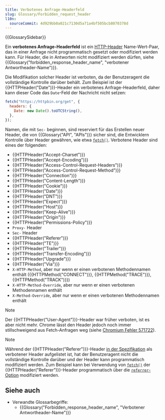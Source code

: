 ```yaml
---
title: Verbotenes Anfrage-Headerfeld
slug: Glossary/Forbidden_request_header
l10n:
  sourceCommit: 4d929bb0a021c7130d5a71a4bf505bcb8070378d
---
```


{{GlossarySidebar}}

Ein **verbotenes Anfrage-Headerfeld** ist ein [HTTP-Header](/de/docs/Web/HTTP/Reference/Headers) Name-Wert-Paar, das in einer Anfrage nicht programmatisch gesetzt oder modifiziert werden kann. Für Header, die in Antworten nicht modifiziert werden dürfen, siehe {{Glossary("forbidden_response_header_name", "verbotener Antwortheader-Name")}}.

Die Modifikation solcher Header ist verboten, da der Benutzeragent die vollständige Kontrolle darüber behält. Zum Beispiel ist der {{HTTPHeader("Date")}}-Header ein verbotenes Anfrage-Headerfeld, daher kann dieser Code das `Date`-Feld der Nachricht nicht setzen:

```js example-bad
fetch("https://httpbin.org/get", {
  headers: {
    Date: new Date().toUTCString(),
  },
});
```

Namen, die mit `Sec-` beginnen, sind reserviert für das Erstellen neuer Header, die von {{Glossary("API", "APIs")}} sicher sind, die Entwicklern Kontrolle über Header gewähren, wie etwa [`fetch()`](/de/docs/Web/API/Window/fetch). Verbotene Header sind eines der folgenden:

- {{HTTPHeader("Accept-Charset")}}
- {{HTTPHeader("Accept-Encoding")}}
- {{HTTPHeader("Access-Control-Request-Headers")}}
- {{HTTPHeader("Access-Control-Request-Method")}}
- {{HTTPHeader("Connection")}}
- {{HTTPHeader("Content-Length")}}
- {{HTTPHeader("Cookie")}}
- {{HTTPHeader("Date")}}
- {{HTTPHeader("DNT")}}
- {{HTTPHeader("Expect")}}
- {{HTTPHeader("Host")}}
- {{HTTPHeader("Keep-Alive")}}
- {{HTTPHeader("Origin")}}
- {{HTTPHeader("Permissions-Policy")}}
- `Proxy-` Header
- `Sec-` Header
- {{HTTPHeader("Referer")}}
- {{HTTPHeader("TE")}}
- {{HTTPHeader("Trailer")}}
- {{HTTPHeader("Transfer-Encoding")}}
- {{HTTPHeader("Upgrade")}}
- {{HTTPHeader("Via")}}
- `X-HTTP-Method`, aber nur wenn er einen verbotenen Methodennamen enthält ({{HTTPMethod("CONNECT")}}, {{HTTPMethod("TRACE")}}, {{HTTPMethod("TRACK")}})
- `X-HTTP-Method-Override`, aber nur wenn er einen verbotenen Methodennamen enthält
- `X-Method-Override`, aber nur wenn er einen verbotenen Methodennamen enthält

> [!NOTE]
> Der {{HTTPHeader("User-Agent")}}-Header war früher verboten, ist es aber nicht mehr. Chrome lässt den Header jedoch noch immer stillschweigend aus Fetch-Anfragen weg (siehe [Chromium Fehler 571722](https://crbug.com/571722)).

> [!NOTE]
> Während der {{HTTPHeader("Referer")}}-Header [in der Spezifikation](https://fetch.spec.whatwg.org/#forbidden-request-header) als verbotener Header aufgelistet ist, hat der Benutzeragent nicht die vollständige Kontrolle darüber und der Header kann programmatisch modifiziert werden. Zum Beispiel kann bei Verwendung von [`fetch()`](/de/docs/Web/API/Window/fetch) der {{HTTPHeader("Referer")}}-Header programmatisch über die [`referrer`-Option](/de/docs/Web/API/RequestInit#referrer) modifiziert werden.

## Siehe auch

- Verwandte Glossarbegriffe:
  - {{Glossary("Forbidden_response_header_name", "Verbotener Antwortheader-Name")}}
